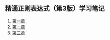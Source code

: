 ## 精通正则表达式（第3版）学习笔记

1. [第一章](https://github.com/LbhFront-end/About-Regular-Expression/blob/master/About-Regular-Expression-Part1.md)
2. [第一章](https://github.com/LbhFront-end/About-Regular-Expression/blob/master/About-Regular-Expression-Part2.md)
3. [第三章](https://github.com/LbhFront-end/About-Regular-Expression/blob/master/About-Regular-Expression-Part3.md)
